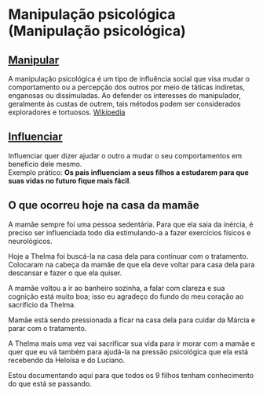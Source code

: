 # **Manipulação psicológica (Manipulação psicológica)**

## [**Manipular**](https://en.wikipedia.org/wiki/Psychological_manipulation])

A manipulação psicológica é um tipo de influência social que visa mudar o comportamento ou a percepção dos outros por meio de táticas indiretas, enganosas ou dissimuladas. Ao defender os interesses do manipulador, geralmente às custas de outrem, tais métodos podem ser considerados exploradores e tortuosos. [Wikipedia](https://en.wikipedia.org/wiki/Psychological_manipulation)

## [**Influenciar**](https://www.dicio.com.br/influenciar/)

Influenciar quer dizer ajudar o outro a mudar o seu comportamentos em benefício dele mesmo.  
Exemplo prático: **Os pais influenciam a seus filhos a estudarem para que suas vidas no futuro fique mais fácil**.

## **O que ocorreu hoje na casa da mamãe**

A mamãe sempre foi uma pessoa sedentária. Para que ela saia da inércia, é preciso ser influenciada todo dia estimulando-a a fazer exercícios físicos e neurológicos.

Hoje a Thelma foi buscá-la na casa dela para continuar com o tratamento. Colocaram na cabeça da mamãe de que ela deve voltar  para casa dela para descansar e fazer o que ela quiser.

A mamãe voltou a ir ao banheiro sozinha, a falar com clareza e sua cognição está muito boa;  isso eu agradeço do fundo do meu coração ao sacrifício da Thelma.

Mamãe está sendo pressionada a ficar na casa dela para cuidar da Márcia e parar com o tratamento.

A Thelma mais uma vez vai sacrificar sua vida para ir morar com a mamãe e quer que eu vá também para ajudá-la na pressão psicológica que ela está recebendo da Heloísa e do Luciano.

Estou documentando aqui para que todos os 9 filhos tenham conhecimento do que está se passando.
